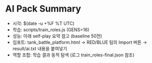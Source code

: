 # AI Pack Summary

- 시각: $(date -u +%F %T UTC)
- 학습: scripts/train_roles.js (GENS=16)
- 성능: 아래 self-play 요약 참고 (baseline 50전)
- 임포트: tank_battle_platform.html → RED/BLUE 팀의 Import 버튼 → result/ai.txt 내용을 붙여넣기
- 역할 조합: 학습 결과 동적 탐색 (로그 train_roles-final.json 참조)


